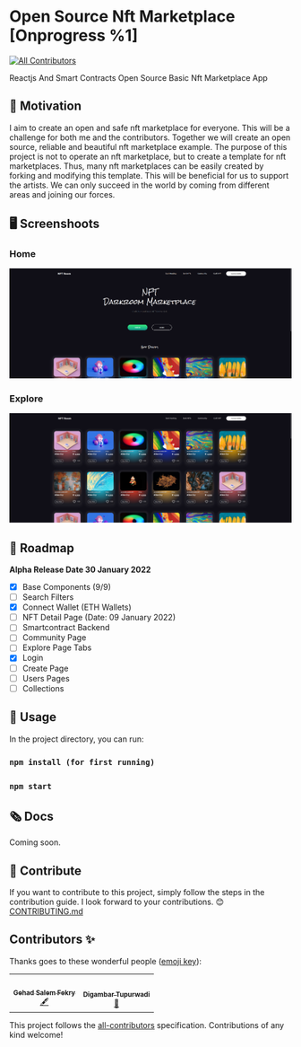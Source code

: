 # Open Source Nft Marketplace [Onprogress %1]
<!-- ALL-CONTRIBUTORS-BADGE:START - Do not remove or modify this section -->
[![All Contributors](https://img.shields.io/badge/all_contributors-2-orange.svg?style=flat-square)](#contributors-)
<!-- ALL-CONTRIBUTORS-BADGE:END -->
Reactjs And Smart Contracts Open Source Basic Nft Marketplace App

## 💪 Motivation

<p>
I aim to create an open and safe nft marketplace for everyone. This will be a challenge for both me and the contributors. Together we will create an open source, reliable and beautiful nft marketplace example. The purpose of this project is not to operate an nft marketplace, but to create a template for nft marketplaces. Thus, many nft marketplaces can be easily created by forking and modifying this template. This will be beneficial for us to support the artists. We can only succeed in the world by coming from different areas and joining our forces.
</p>

## 🖥️ Screenshoots 

### Home

![](docs/images/home.png)

### Explore

![explore](docs/images/explore.png)





## 🎉 Roadmap

**Alpha Release Date 30 January 2022**
 - [x] Base Components (9/9)
 - [ ] Search Filters
 - [x] Connect Wallet (ETH Wallets)
 - [ ] NFT Detail Page (Date: 09 January 2022)
 - [ ] Smartcontract Backend
 - [ ] Community Page
 - [ ] Explore Page Tabs
 - [x] Login
 - [ ] Create Page
 - [ ] Users Pages
 - [ ] Collections

## 🔮 Usage
In the project directory, you can run:

### `npm install (for first running)`
### `npm start`


## 🗞️ Docs
Coming soon.

## 🤝 Contribute
If you want to contribute to this project, simply follow the steps in the contribution guide. I look forward to your contributions. 😊
[CONTRIBUTING.md](https://github.com/yessGlory17/nft-marketplace/blob/main/CONTRIBUTING.md)


## Contributors ✨

Thanks goes to these wonderful people ([emoji key](https://allcontributors.org/docs/en/emoji-key)):

<!-- ALL-CONTRIBUTORS-LIST:START - Do not remove or modify this section -->
<!-- prettier-ignore-start -->
<!-- markdownlint-disable -->
<table>
  <tr>
    <td align="center"><a href="https://github.com/GehadSalemFekry"><img src="https://avatars.githubusercontent.com/u/57755639?v=4?s=100" width="100px;" alt=""/><br /><sub><b>Gehad Salem Fekry</b></sub></a><br /><a href="#content-GehadSalemFekry" title="Content">🖋</a></td>
    <td align="center"><a href="https://github.com/digambar-t7"><img src="https://avatars.githubusercontent.com/u/92970968?v=4?s=100" width="100px;" alt=""/><br /><sub><b>Digambar Tupurwadi</b></sub></a><br /><a href="https://github.com/yessGlory17/nft-marketplace/issues?q=author%3Adigambar-t7" title="Bug reports">🐛</a></td>
  </tr>
</table>

<!-- markdownlint-restore -->
<!-- prettier-ignore-end -->

<!-- ALL-CONTRIBUTORS-LIST:END -->

This project follows the [all-contributors](https://github.com/all-contributors/all-contributors) specification. Contributions of any kind welcome!
